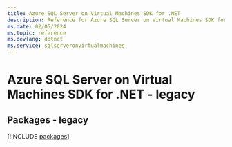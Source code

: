 ```yaml
---
title: Azure SQL Server on Virtual Machines SDK for .NET
description: Reference for Azure SQL Server on Virtual Machines SDK for .NET
ms.date: 02/05/2024
ms.topic: reference
ms.devlang: dotnet
ms.service: sqlserveronvirtualmachines
---
```

# Azure SQL Server on Virtual Machines SDK for .NET - legacy
## Packages - legacy
[!INCLUDE [packages](sql-server-on-virtual-machines-index.md)]